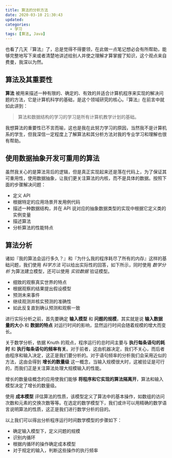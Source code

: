 ```yaml
---
title: 算法的分析方法
date: 2020-03-10 21:30:43
updated:
categories:
  - 学习
tags: [算法, Java]
---
```


也看了几天『算法』了，总是觉得不得要领，在此做一点笔记想必会有所帮助，能够完整地写下来或者清楚地讲述给别人并使之理解才算掌握了知识，这个观点来自费曼，我深以为然。
<!-- 这里应该添加一个目录 -->
<!--more-->

## 算法及其重要性

**算法** 被用来描述一种有限的、确定的、有效的并适合计算机程序来实现的解决问题的方法，它是计算机科学的基础，是这个领域研究的核心。『算法』在前言中就如此讲到：

> 算法和数据结构的学习的学习是所有计算机教学计划的基础。

我想算法的重要性已不言而喻，这也是我在此努力学习的原因，当然我不是计算机系的学生，但我深信一定程度上了解算法和其分析方法对我的专业学习和理解也很有帮助。

## 使用数据抽象开发可重用的算法

虽然我关心的是算法背后的逻辑，但是真正实现起来还是落在代码上，为了保证其可重用性，使用数据抽象，让我们更关注算法的内核，而不是具体的数据。按照下面的步骤解决问题：

+ 定义 API
+ 根据特定的应用场景开发用例代码
+ 描述一种数据结构，并在 API 说对应的抽象数据类型的实现中根据它定义类的实例变量
+ 描述算法
+ 分析算法的性能特点

## 算法分析

诸如『我的算法会运行多久？』和『为什么我的程序耗尽了所有的内存』这样的基础问题，我们使用 *科学方法* 可以给出实际性的回答，如下所示，同时使用 *数学分析* 为算法建立模型，还可以使用 *实验数据* 验证模型。

+ 细致的观察真实世界的特点
+ 根据观察的结果提出假设模型
+ 预测未来事件
+ 继续观测并核实预测的准确性
+ 如此反复直到确认预测和观察一致

进行实际分析之前，首先要确定 **输入模型** 和 **问题的规模**，其实就是说 **输入数据量的大小** 和 **数据的特点** 对运行时间的影响，显然运行时间会随着规模的增大而变长。

关于数学分析，依据 Knuth 的观点，程序运行的总时间主要与 **执行每条语句的耗时** 和 **执行每条语句的频率有关**。对于前者，这由机器决定，我们不关心，而后者由程序和输入决定，这正是我们要分析的。对于语句频率的分析我们会采用近似的方法，这由会得到 **增长的数量级** 这一概念，当输入规模很大时，这被验证是可行的，而我们正是关注算法处理大规模输入的性能。

增长的数量级概念的应用使我们能够 **将程序和它实现的算法隔离开**，算法和输入模型决定了增长的数量级。

使用 **成本模型** 评估算法的性质，该模型定义了算法中的基本操作，如数组的访问次数和元素的交换次数等等。在选定的数学模型下，我们或许可以用精确的数学语言说明算法的性质，这正是我们进行数学分析的目的。

以上我们可以得出分析程序运行时间数学模型的步骤如下：

+ 确定输入模型下，定义问题的规模
+ 识别内循环
+ 根据内循环的操作确定成本模型
+ 对于规定的输入，判断这些操作的执行频率

